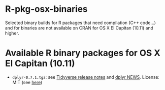 # R-pkg-osx-binaries
Selected binary builds for R packages that need compilation (C++ code...) and for binaries are not available on CRAN for OS X El Capitan (10.11) and higher.

# Available R binary packages for OS X El Capitan (10.11)
- `dplyr-0.7.1.tgz`: see [Tidyverse release notes](https://github.com/tidyverse/dplyr/releases) and [dplyr NEWS](https://github.com/tidyverse/dplyr/blob/master/NEWS.md). License: MIT (see [here](https://github.com/tidyverse/dplyr/blob/master/LICENSE.md))

